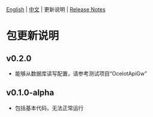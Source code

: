 [English](README.md) | [中文](README.zh-CN.md) | 更新说明 | [Release Notes](ReleaseNotes.en-US.md)
# 包更新说明

## v0.2.0
- 能够从数据库读写配置，请参考测试项目“OcelotApiGw”

## v0.1.0-alpha
- 包括基本代码，无法正常运行
